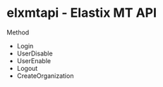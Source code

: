 # elxmtapi - Elastix MT API

Method
 * Login
 * UserDisable
 * UserEnable
 * Logout
 * CreateOrganization
